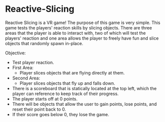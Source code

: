 # Reactive-Slicing

Reactive Slicing is a VR game!
The purpose of this game is very simple.
This game tests the players' reaction skills by slicing objects.
There are three areas that the player is able to interact with, two of which will test the players' reaction and one area allows the player to freely have fun and slice objects that randomly spawn in-place.

Objective:
 - Test player reaction. 
 - First Area:
    - Player slices objects that are flying directly at them.
 - Second Area:
    - Player slices objects that fly up and falls down.
 - There is a scoreboard that is statically located at the top left, which the player can reference to keep track of their progress.
 - The player starts off at 0 points.
 - There will be objects that allow the user to gain points, lose points, and reset their point back to 0.
 - If their score goes below 0, they lose the game.

